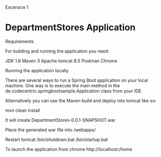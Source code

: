 Excersice 1

DepartmentStores Application
============================

Requirements 

For building and running the application you need:

JDK 1.8
Maven 3
Apache tomcat 8.5
Postman
Chrome

Running the application locally

There are several ways to run a Spring Boot application on your local machine. One way is to execute the main method in the de.codecentric.springbootsample.Application class from your IDE.

Alternatively you can use the Maven build and deploy into tomcat like so:

mvn clean install

It will create DepartmentStores-0.0.1-SNAPSHOT.war

Place the generated war file into <Installed Tomcat Directory>/webapps/

Restart tomcat 
<Installed Tomcat Directory>/bin/shutdown.bat
<Installed Tomcat Directory>/bin/startup.bat

To launch the application from chrome 
http://localhost:<tomcat port>/home